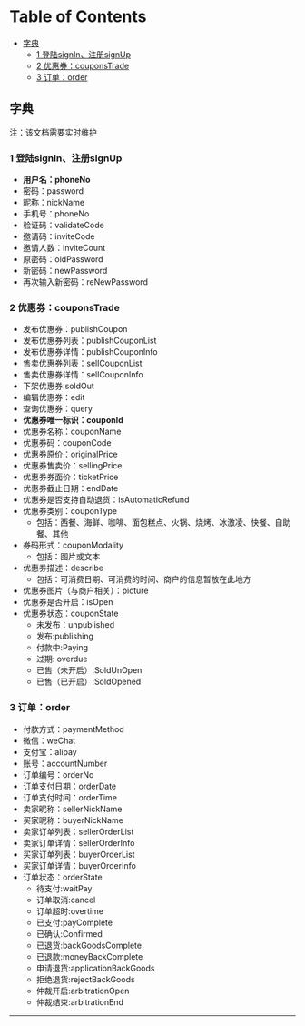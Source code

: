 [TOC]:#
# Table of Contents
- [字典](#字典)
    - [1 登陆signIn、注册signUp](#1-登陆signin注册signup)
    - [2 优惠券：couponsTrade](#2-优惠券couponstrade)
    - [3 订单：order](#3-订单order)

## 字典

注：该文档需要实时维护

### 1 登陆signIn、注册signUp
- **用户名：phoneNo**
- 密码：password
- 昵称：nickName
- 手机号：phoneNo
- 验证码：validateCode
- 邀请码：inviteCode
- 邀请人数：inviteCount
- 原密码：oldPassword
- 新密码：newPassword
- 再次输入新密码：reNewPassword

### 2 优惠券：couponsTrade
- 发布优惠券：publishCoupon
- 发布优惠券列表：publishCouponList
- 发布优惠券详情：publishCouponInfo
- 售卖优惠券列表：sellCouponList
- 售卖优惠券详情：sellCouponInfo
- 下架优惠券:soldOut
- 编辑优惠券：edit
- 查询优惠券：query
- **优惠券唯一标识：couponId**
- 优惠券名称：couponName
- 优惠券码：couponCode
- 优惠券原价：originalPrice
- 优惠券售卖价：sellingPrice
- 优惠券券面价：ticketPrice
- 优惠券截止日期：endDate
- 优惠券是否支持自动退货：isAutomaticRefund
- 优惠券类别：couponType
  - 包括：西餐、海鲜、咖啡、面包糕点、火锅、烧烤、冰激凌、快餐、自助餐、其他
- 券码形式：couponModality
  - 包括：图片或文本
- 优惠券描述：describe
  - 包括：可消费日期、可消费的时间、商户的信息暂放在此地方
- 优惠券图片（与商户相关）：picture
- 优惠券是否开启：isOpen
- 优惠券状态：couponState
  - 未发布：unpublished
  - 发布:publishing
  - 付款中:Paying
  - 过期: overdue
  - 已售（未开启）:SoldUnOpen
  - 已售（已开启）:SoldOpened

### 3 订单：order
- 付款方式：paymentMethod
- 微信：weChat
- 支付宝：alipay
- 账号：accountNumber
- 订单编号：orderNo
- 订单支付日期：orderDate
- 订单支付时间：orderTime
- 卖家昵称：sellerNickName
- 买家昵称：buyerNickName
- 卖家订单列表：sellerOrderList
- 卖家订单详情：sellerOrderInfo
- 买家订单列表：buyerOrderList
- 买家订单详情：buyerOrderInfo
- 订单状态：orderState
  - 待支付:waitPay
  - 订单取消:cancel
  - 订单超时:overtime
  - 已支付:payComplete
  - 已确认:Confirmed
  - 已退货:backGoodsComplete
  - 已退款:moneyBackComplete
  - 申请退货:applicationBackGoods
  - 拒绝退货:rejectBackGoods
  - 仲裁开启:arbitrationOpen
  - 仲裁结束:arbitrationEnd

***